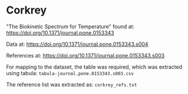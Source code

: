 # Corkrey

"The Biokinetic Spectrum for Temperature" found at:
https://doi.org/10.1371/journal.pone.0153343

Data at:
https://doi.org/10.1371/journal.pone.0153343.s004

References at:
https://doi.org/10.1371/journal.pone.0153343.s003

For mapping to the dataset, the table was required, which was extracted using tabula:
`tabula-journal.pone.0153343.s003.csv`

The reference list was extracted as:
`corkrey_refs.txt`
